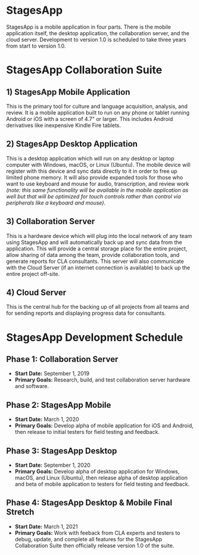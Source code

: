 # StagesApp

StagesApp is a mobile application in four parts. There is the mobile application itself, the desktop application, the collaboration server, and the cloud server. Development to version 1.0 is scheduled to take three years from start to version 1.0.

# StagesApp Collaboration Suite

## 1) StagesApp Mobile Application

This is the primary tool for culture and language acquisition, analysis, and review. It is a mobile application built to run on any phone or tablet running Android or iOS with a screen of 4.7" or larger. This includes Android derivatives like inexpensive Kindle Fire tablets.

## 2) StagesApp Desktop Application

This is a desktop application which will run on any desktop or laptop computer with Windows, macOS, or Linux (Ubuntu). The mobile device will register with this device and sync data directly to it in order to free up limited phone memory. It will also provide expanded tools for those who want to use keyboard and mouse for audio, transcription, and review work *(note: this same functionality will be available in the mobile application as well but that will be optimized for touch controls rather than control via peripherals like a keyboard and mouse)*.

## 3) Collaboration Server

This is a hardware device which will plug into the local network of any team using StagesApp and will automatically back up and sync data from the application. This will provide a central storage place for the entire project, allow sharing of data among the team, provide collaboration tools, and generate reports for CLA consultants. This server will also communicate with the Cloud Server (if an internet connection is available) to back up the entire project off-site.

## 4) Cloud Server

This is the central hub for the backing up of all projects from all teams and for sending reports and displaying progress data for consultants.

# StagesApp Development Schedule

## Phase 1: Collaboration Server
* **Start Date:** September 1, 2019
* **Primary Goals:** Research, build, and test collaboration server hardware and software.

## Phase 2: StagesApp Mobile
* **Start Date:** March 1, 2020
* **Primary Goals:** Develop alpha of mobile application for iOS and Android, then release to initial testers for field testing and feedback.

## Phase 3: StagesApp Desktop
* **Start Date:** September 1, 2020
* **Primary Goals:** Develop alpha of desktop application for Windows, macOS, and Linux (Ubuntu), then release alpha of desktop application and beta of mobile application to testers for field testing and feedback.

## Phase 4: StagesApp Desktop & Mobile Final Stretch
* **Start Date:** March 1, 2021
* **Primary Goals:** Work with feeback from CLA experts and testers to debug, update, and complete all features for the StagesApp Collaboration Suite then officially release version 1.0 of the suite.

